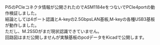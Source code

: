 Pi5のPCIeコネクタ情報が公開されたのでASM1184eをつないでPCIe4portの動作検証しました。<br>
結論としては4ポート認識とA-keyの2.5GbpsLAN基板,M-keyの各種USB3基板が動作しました。<br>
ただし、M.2SSDがまだ現状認識できていません。<br>
回路図はまだ公開しませんが実験基板のpcdデータをKicadで公開します。
